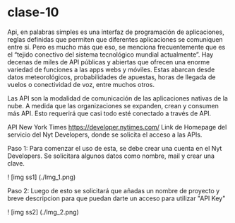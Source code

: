 # clase-10

Api, en palabras simples es una interfaz de programación de aplicaciones, reglas definidas que permiten que diferentes aplicaciones se comuniquen entre sí.
Pero es mucho más que eso, se menciona frecuentemente que es el “tejido conectivo del sistema tecnológico mundial actualmente”. Hay decenas de miles de API públicas y abiertas que ofrecen una enorme variedad de funciones a las apps webs y móviles. Estas abarcan desde datos meteorológicos, probabilidades de apuestas, horas de llegada de vuelos o conectividad de voz, entre muchos otros. 

Las API son la modalidad de comunicación de las aplicaciones nativas de la nube. A medida que las organizaciones se expanden, crean y consumen más API. Esto requerirá que casi todo esté conectado a través de API. 

API New York Times 
https://developer.nytimes.com/ 
Link de Homepage del servicio del Nyt Developers, donde se solicita el acceso a las APIs.

Paso 1: Para comenzar el uso de esta, se debe crear una cuenta en el Nyt Developers. Se solicitara algunos datos como nombre, mail y crear una clave.

! [img ss1] (./Img_1.png)

Paso 2: Luego de esto se solicitará  que añadas un nombre de proyecto y breve descripcion para que puedan darte un acceso para utilizar "API Key" 

! [img ss2] (./Img_2.png)


